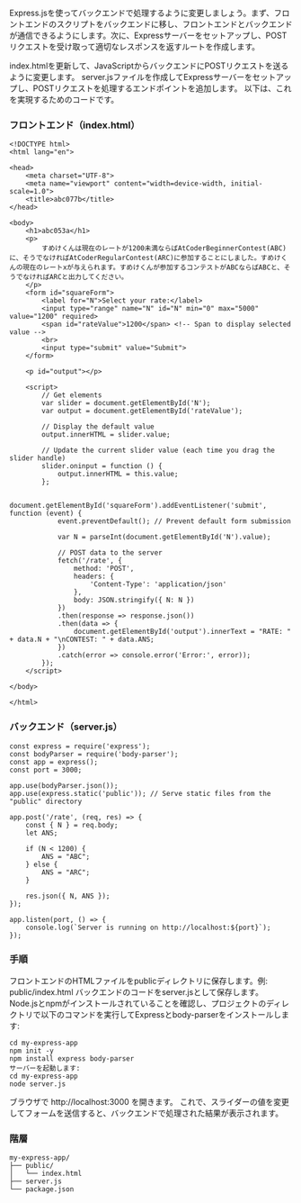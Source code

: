 ### 

Express.jsを使ってバックエンドで処理するように変更しましょう。まず、フロントエンドのスクリプトをバックエンドに移し、フロントエンドとバックエンドが通信できるようにします。次に、Expressサーバーをセットアップし、POSTリクエストを受け取って適切なレスポンスを返すルートを作成します。

index.htmlを更新して、JavaScriptからバックエンドにPOSTリクエストを送るように変更します。
server.jsファイルを作成してExpressサーバーをセットアップし、POSTリクエストを処理するエンドポイントを追加します。
以下は、これを実現するためのコードです。

### フロントエンド（index.html）
```
<!DOCTYPE html>
<html lang="en">

<head>
    <meta charset="UTF-8">
    <meta name="viewport" content="width=device-width, initial-scale=1.0">
    <title>abc077b</title>
</head>

<body>
    <h1>abc053a</h1>
    <p>
        すめけくんは現在のレートが1200未満ならばAtCoderBeginnerContest(ABC)に、そうでなければAtCoderRegularContest(ARC)に参加することにしました。すめけくんの現在のレートxが与えられます。すめけくんが参加するコンテストがABCならばABCと、そうでなければARCと出力してください。
    </p>
    <form id="squareForm">
        <label for="N">Select your rate:</label>
        <input type="range" name="N" id="N" min="0" max="5000" value="1200" required>
        <span id="rateValue">1200</span> <!-- Span to display selected value -->
        <br>
        <input type="submit" value="Submit">
    </form>

    <p id="output"></p>

    <script>
        // Get elements
        var slider = document.getElementById('N');
        var output = document.getElementById('rateValue');

        // Display the default value
        output.innerHTML = slider.value;

        // Update the current slider value (each time you drag the slider handle)
        slider.oninput = function () {
            output.innerHTML = this.value;
        };

        document.getElementById('squareForm').addEventListener('submit', function (event) {
            event.preventDefault(); // Prevent default form submission

            var N = parseInt(document.getElementById('N').value);

            // POST data to the server
            fetch('/rate', {
                method: 'POST',
                headers: {
                    'Content-Type': 'application/json'
                },
                body: JSON.stringify({ N: N })
            })
            .then(response => response.json())
            .then(data => {
                document.getElementById('output').innerText = "RATE: " + data.N + "\nCONTEST: " + data.ANS;
            })
            .catch(error => console.error('Error:', error));
        });
    </script>

</body>

</html>
```
### バックエンド（server.js）
```
const express = require('express');
const bodyParser = require('body-parser');
const app = express();
const port = 3000;

app.use(bodyParser.json());
app.use(express.static('public')); // Serve static files from the "public" directory

app.post('/rate', (req, res) => {
    const { N } = req.body;
    let ANS;
    
    if (N < 1200) {
        ANS = "ABC";
    } else {
        ANS = "ARC";
    }

    res.json({ N, ANS });
});

app.listen(port, () => {
    console.log(`Server is running on http://localhost:${port}`);
});
```
### 手順
フロントエンドのHTMLファイルをpublicディレクトリに保存します。例: public/index.html
バックエンドのコードをserver.jsとして保存します。
Node.jsとnpmがインストールされていることを確認し、プロジェクトのディレクトリで以下のコマンドを実行してExpressとbody-parserをインストールします:
```
cd my-express-app
npm init -y
npm install express body-parser
サーバーを起動します:
cd my-express-app
node server.js
```

ブラウザで http://localhost:3000 を開きます。
これで、スライダーの値を変更してフォームを送信すると、バックエンドで処理された結果が表示されます。

### 階層
```
my-express-app/
├── public/
│   └── index.html
├── server.js
└── package.json
```



